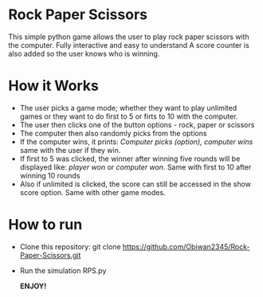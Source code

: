 # Rock Paper Scissors
This simple python game allows the user to play rock paper scissors with the computer. Fully interactive and easy to understand
A score counter is also added so the user knows who is winning.

# How it Works
- The user picks a game mode; whether they want to play unlimited games or they want to do first to 5 or firts to 10 with the computer.
- The user then clicks one of the button options - rock, paper or scissors
- The computer then also randomly picks from the options
- If the computer wins, it prints: *Computer picks (option), computer wins* same with the user if they win.
- If first to 5 was clicked, the winner after winning five rounds will be displayed like: *player won* or *computer won*. Same with first to 10 after winning 10 rounds
- Also if unlimited is clicked, the score can still be accessed in the show score option. Same with other game modes.

# How to run
- Clone this repository:
git clone https://github.com/Obiwan2345/Rock-Paper-Scissors.git
- Run the simulation
  RPS.py

  **ENJOY!**
